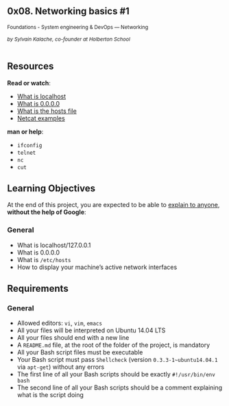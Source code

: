 <article class="">

<div id="jigsaw-shortcut-lists">

</div>

<h1 class="gap">0x08. Networking basics #1</h1>

<div id="project_id" style="display: none" data-project-id="285"></div>

<p class="sm-gap">
<small>
<i class="fa fa-folder-open"></i>
Foundations - System engineering &amp; DevOps ― Networking
</small>
</p>

<p>
<em>
<small>
<i class="fa fa-user"></i> by Sylvain Kalache, co-founder at Holberton School
</small>
</em>
</p>

<article id="description" class="gap formatted-content">
<p><img src="https://s3.amazonaws.com/intranet-projects-files/holbertonschool-sysadmin_devops/285/s7kpNYq.png" alt="" style="" /></p>

<h2>Resources</h2>

<p><strong>Read or watch</strong>:</p>

<ul>
<li><a href="https://en.wikipedia.org/wiki/Localhost" title="What is localhost" target="_blank">What is localhost</a> </li>
<li><a href="https://en.wikipedia.org/wiki/0.0.0.0" title="What is 0.0.0.0" target="_blank">What is 0.0.0.0</a> </li>
<li><a href="https://www.makeuseof.com/tag/modify-manage-hosts-file-linux/" title="What is the hosts file" target="_blank">What is the hosts file</a> </li>
<li><a href="https://www.thegeekstuff.com/2012/04/nc-command-examples/" title="Netcat examples" target="_blank">Netcat examples</a> </li>
</ul>

<p><strong>man or help</strong>:</p>

<ul>
<li><code>ifconfig</code></li>
<li><code>telnet</code></li>
<li><code>nc</code></li>
<li><code>cut</code></li>
</ul>

<h2>Learning Objectives</h2>

<p>At the end of this project, you are expected to be able to <a href="https://fs.blog/2012/04/feynman-technique/" title="explain to anyone" target="_blank">explain to anyone</a>, <strong>without the help of Google</strong>:</p>

<h3>General</h3>

<ul>
<li>What is localhost/127.0.0.1</li>
<li>What is 0.0.0.0</li>
<li>What is <code>/etc/hosts</code></li>
<li>How to display your machine&rsquo;s active network interfaces</li>
</ul>

<h2>Requirements</h2>

<h3>General</h3>

<ul>
<li>Allowed editors: <code>vi</code>, <code>vim</code>, <code>emacs</code></li>
<li>All your files will be interpreted on Ubuntu 14.04 LTS</li>
<li>All your files should end with a new line</li>
<li>A <code>README.md</code> file, at the root of the folder of the project, is mandatory</li>
<li>All your Bash script files must be executable</li>
<li>Your Bash script must pass <code>Shellcheck</code> (version <code>0.3.3-1~ubuntu14.04.1</code> via <code>apt-get</code>) without any errors</li>
<li>The first line of all your Bash scripts should be exactly <code>#!/usr/bin/env bash</code></li>
<li>The second line of all your Bash scripts should be a comment explaining what is the script doing</li>
</ul>

</article>
